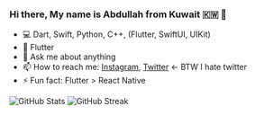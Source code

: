 

### Hi there, My name is Abdullah from Kuwait 🇰🇼 👋


- 💻 Dart, Swift, Python, C++, (Flutter, SwiftUI, UIKit)
- 💙 Flutter
- 💬 Ask me about anything
- 📫 How to reach me: [Instagram](https://www.instagram.com/developer.kw/), [Twitter](https://twitter.com/a_munaikh) <- BTW I hate twitter
- ⚡️ Fun fact: Flutter > React Native 


<!-- ![GitHub Stats](https://github-readme-stats.vercel.app/api?username=munaikh&count_private=true&theme=blueberry&show_icons=true) -->
<!-- [![GitHub Streak](http://github-readme-streak-stats.herokuapp.com?user=munaikh&theme=blueberry)](https://git.io/streak-stats) -->
![GitHub Stats](https://github-readme-stats.vercel.app/api?username=munaikh&count_private=true&show_icons=true)
![GitHub Streak](http://github-readme-streak-stats.herokuapp.com?user=munaikh)
